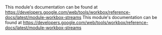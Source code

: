 This module's documentation can be found at https://developers.google.com/web/tools/workbox/reference-docs/latest/module-workbox-streams
                                                                                                                                                                                                                                                                                                                                                                                                                                                                                                                                                                                                                                                                    This module's documentation can be found at https://developers.google.com/web/tools/workbox/reference-docs/latest/module-workbox-streams
